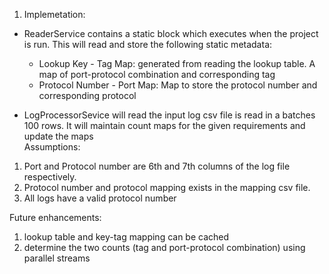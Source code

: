 1. Implemetation:
- ReaderService contains a static block which executes when the project is run. This will read and store the following static metadata:
  - Lookup Key - Tag Map: generated from reading the lookup table. A map of port-protocol combination and corresponding tag
  - Protocol Number - Port Map: Map to store the protocol number and corresponding protocol

- LogProcessorSevice will read the input log csv file is read in a batches 100 rows. It will maintain count maps for the given requirements and update the maps   
Assumptions:
1. Port and Protocol number are 6th and 7th columns of the log file respectively.
2. Protocol number and protocol mapping exists in the mapping csv file. 
3. All logs have a valid protocol number

Future enhancements:
1. lookup table and key-tag mapping can be cached
2. determine the two counts (tag and port-protocol combination) using parallel streams